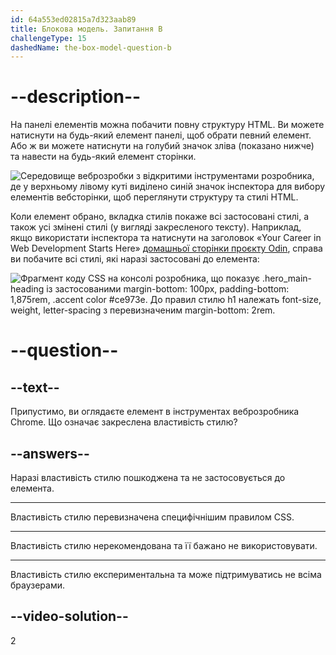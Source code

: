 ```yaml
---
id: 64a553ed02815a7d323aab89
title: Блокова модель. Запитання B
challengeType: 15
dashedName: the-box-model-question-b
---
```


# --description--

На панелі елементів можна побачити повну структуру HTML. Ви можете натиснути на будь-який елемент панелі, щоб обрати певний елемент. Або ж ви можете натиснути на голубий значок зліва (показано нижче) та навести на будь-який елемент сторінки.

<img src="https://cdn.freecodecamp.org/curriculum/odin-project/the-box-model/inspector-icon.png" alt="Середовище веброзробки з відкритими інструментами розробника, де у верхньому лівому куті виділено синій значок інспектора для вибору елементів вебсторінки, щоб переглянути структуру та стилі HTML." />

Коли елемент обрано, вкладка стилів покаже всі застосовані стилі, а також усі змінені стилі (у вигляді закресленого тексту). Наприклад, якщо використати інспектора та натиснути на заголовок «Your Career in Web Development Starts Here» <a href="https://www.theodinproject.com/" target="_blank">домашньої сторінки проєкту Odin</a>, справа ви побачите всі стилі, які наразі застосовані до елемента:

<img src="https://cdn.freecodecamp.org/curriculum/odin-project/the-box-model/overwritten-style.png" alt="Фрагмент коду CSS на консолі розробника, що показує .hero_main-heading із застосованими margin-bottom: 100px, padding-bottom: 1,875rem, .accent color #ce973e. До правил стилю h1 належать font-size, weight, letter-spacing з перевизначеним margin-bottom: 2rem." />

# --question--

## --text--

Припустимо, ви оглядаєте елемент в інструментах веброзробника Chrome. Що означає закреслена властивість стилю?

## --answers--

Наразі властивість стилю пошкоджена та не застосовується до елемента.

---

Властивість стилю перевизначена специфічнішим правилом CSS.

---

Властивість стилю нерекомендована та її бажано не використовувати.

---

Властивість стилю експериментальна та може підтримуватись не всіма браузерами.

## --video-solution--

2   
